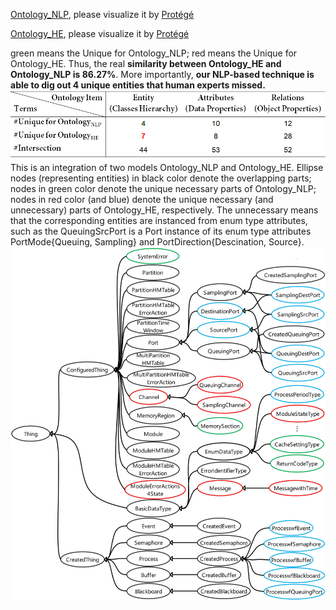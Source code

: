 [Ontology_NLP](https://github.com/luomou97/NLP_for_ARINC653/blob/main/Ontology/ARINC653Ontology_ExtractByNLP.owl), please visualize it by [Protégé](https://www.google.com/url?q=https%3A%2F%2Fprotege.stanford.edu%2F&sa=D)

[Ontology_HE](https://github.com/luomou97/NLP_for_ARINC653/blob/main/Ontology/ARINC653Ontology_InducedByProfessor.owl), please visualize it by [Protégé](https://www.google.com/url?q=https%3A%2F%2Fprotege.stanford.edu%2F&sa=D)

green means the Unique for Ontology_NLP; red means the Unique for Ontology_HE. Thus, the real **similarity between Ontology_HE and Ontology_NLP is 86.27%**. More importantly, **our NLP-based technique is able to dig out 4 unique entities that human experts missed.**
![image](https://github.com/luomou97/NLP_for_ARINC653/blob/main/Ontology/Ontology%20Statistics2.jpg)
This is an integration of two models Ontology_NLP and Ontology_HE. Ellipse nodes (representing entities) in black color denote the overlapping parts; nodes in green color denote the unique necessary parts of Ontology_NLP; nodes in red color (and blue) denote the unique necessary (and unnecessary) parts of Ontology_HE, respectively. The unnecessary means that the corresponding entities are instanced from enum type attributes, such as the QueuingSrcPort is a Port instance of its enum type attributes PortMode{Queuing, Sampling} and PortDirection{Descination, Source}.
![image](https://github.com/luomou97/NLP_for_ARINC653/blob/main/Ontology/Ontology.jpg)
